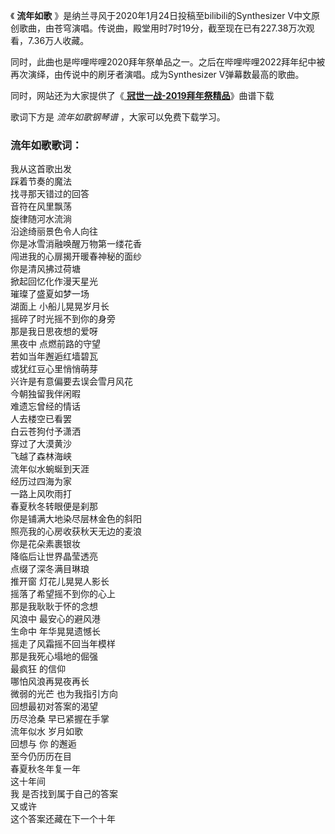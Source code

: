 

《 **流年如歌** 》是纳兰寻风于2020年1月24日投稿至bilibili的Synthesizer
V中文原创歌曲，由苍穹演唱。传说曲，殿堂用时7时19分，截至现在已有227.38万次观看，7.36万人收藏。

同时，此曲也是哔哩哔哩2020拜年祭单品之一。之后在哔哩哔哩2022拜年纪中被再次演绎，由传说中的刷牙者演唱。成为Synthesizer
V弹幕数最高的歌曲。

同时，网站还为大家提供了《[ **冠世一战-2019拜年祭精品**](Music-10093-冠世一战-2019拜年祭精品.html
"冠世一战-2019拜年祭精品")》曲谱下载

歌词下方是 _流年如歌钢琴谱_ ，大家可以免费下载学习。

### 流年如歌歌词：

我从这首歌出发  
踩着节奏的魔法  
找寻那天错过的回答  
音符在风里飘荡  
旋律随河水流淌  
沿途绮丽景色令人向往  
你是冰雪消融唤醒万物第一缕花香  
闯进我的心扉揭开暖春神秘的面纱  
你是清风拂过荷塘  
掀起回忆化作漫天星光  
璀璨了盛夏如梦一场  
湖面上 小船儿晃晃岁月长  
摇碎了时光摇不到你的身旁  
那是我日思夜想的爱呀  
黑夜中 点燃前路的守望  
若如当年邂逅红墙碧瓦  
或犹红豆心里悄悄萌芽  
兴许是有意偏要去误会雪月风花  
今朝独留我伴闲暇  
难遗忘曾经的情话  
人去楼空已看罢  
白云苍狗付予潇洒  
穿过了大漠黄沙  
飞越了森林海峡  
流年似水蜿蜒到天涯  
经历过四海为家  
一路上风吹雨打  
春夏秋冬转眼便是刹那  
你是铺满大地染尽层林金色的斜阳  
照亮我的心房收获秋天无边的麦浪  
你是花朵素裹银妆  
降临后让世界晶莹透亮  
点缀了深冬满目琳琅  
推开窗 灯花儿晃晃人影长  
摇落了希望摇不到你的心上  
那是我耿耿于怀的念想  
风浪中 最安心的避风港  
生命中 年华晃晃遗憾长  
摇走了风霜摇不回当年模样  
那是我死心塌地的倔强  
最疯狂 的信仰  
哪怕风浪再晃夜再长  
微弱的光芒 也为我指引方向  
回想最初对答案的渴望  
历尽沧桑 早已紧握在手掌  
流年似水 岁月如歌  
回想与 你 的邂逅  
至今仍历历在目  
春夏秋冬年复一年  
这十年间  
我 是否找到属于自己的答案  
又或许  
这个答案还藏在下一个十年

